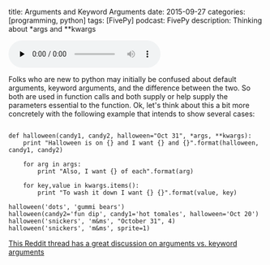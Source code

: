 title: Arguments and Keyword Arguments
date: 2015-09-27
categories: [programming, python]
tags: [FivePy]
podcast: FivePy
description: Thinking about *args and **kwargs

<object type="application/x-shockwave-flash" data="https://huffduffer.com/flash/player.swf?soundFile=http://traffic.libsyn.com/fivepy/FivePy_-_Args_and_Kwargs.mp3" width="290" height="24"><param name="movie" value="https://huffduffer.com/flash/player.swf?soundFile=http://traffic.libsyn.com/fivepy/FivePy_-_Args_and_Kwargs.mp3" /><param name="wmode" value="transparent" /><audio src="http://traffic.libsyn.com/fivepy/FivePy_-_Args_and_Kwargs.mp3" controls preload="none"><a href="https://huffduffer.com/wsankey/266697">FivePy - Args and Kwargs on Huffduffer</a></audio></object>

Folks who are new to python may initially be confused about default arguments, keyword arguments, and the difference between the two. So
both are used in function calls and both supply or help supply the parameters essential to the function. Ok, let's think about this a bit more concretely with the following example that intends to show several cases:

<pre><code class="language-python">
def halloween(candy1, candy2, halloween="Oct 31", *args, **kwargs):
	print "Halloween is on {} and I want {} and {}".format(halloween, candy1, candy2)
	
	for arg in args:
		print "Also, I want {} of each".format(arg)
	
	for key,value in kwargs.items():
		print "To wash it down I want {} {}".format(value, key)

halloween('dots', 'gummi bears')
halloween(candy2='fun dip', candy1='hot tomales', halloween='Oct 20')
halloween('snickers', 'm&ms', "October 31", 4)
halloween('snickers', 'm&ms', sprite=1)
</code></pre>



[This Reddit thread has a great discussion on arguments vs. keyword arguments][1]

[1]: https://www.reddit.com/r/Python/comments/1jp1kv/args_and_kwargs_in_python_explained/
